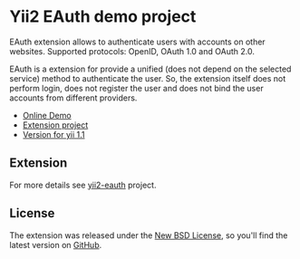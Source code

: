 Yii2 EAuth demo project
=======================

EAuth extension allows to authenticate users with accounts on other websites.
Supported protocols: OpenID, OAuth 1.0 and OAuth 2.0.

EAuth is a extension for provide a unified (does not depend on the selected service) method to authenticate the user. So, the extension itself does not perform login, does not register the user and does not bind the user accounts from different providers.

* [Online Demo](http://nodge.ru/yii-eauth/demo2/)
* [Extension project](https://github.com/Nodge/yii2-eauth/)
* [Version for yii 1.1](https://github.com/Nodge/yii-eauth-demo/)


## Extension

For more details see [yii2-eauth](https://github.com/Nodge/yii2-eauth) project.


## License

The extension was released under the [New BSD License](http://www.opensource.org/licenses/bsd-license.php), so you'll find the latest version on [GitHub](https://github.com/Nodge/yii2-eauth-demo).